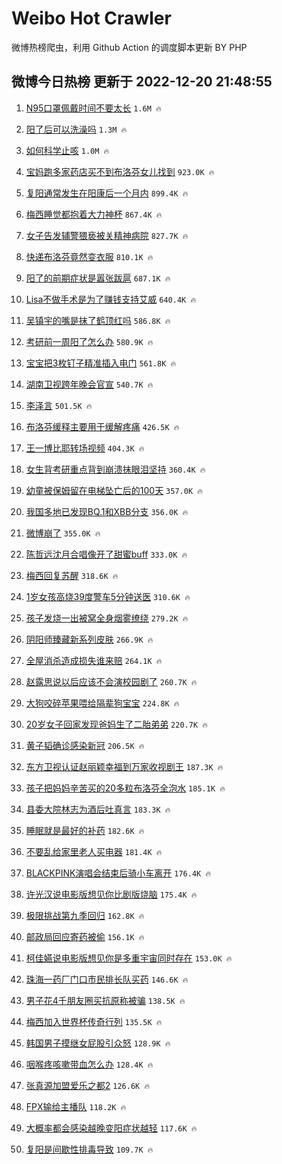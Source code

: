 # Weibo Hot Crawler 



微博热榜爬虫，利用 Github Action 的调度脚本更新 BY PHP 


## 微博今日热榜 更新于 2022-12-20 21:48:55 
1. [N95口罩佩戴时间不要太长](https://s.weibo.com/weibo?q=%23N95%E5%8F%A3%E7%BD%A9%E4%BD%A9%E6%88%B4%E6%97%B6%E9%97%B4%E4%B8%8D%E8%A6%81%E5%A4%AA%E9%95%BF%23&t=31&band_rank=1&Refer=top) `1.6M 🔥` 

1. [阳了后可以洗澡吗](https://s.weibo.com/weibo?q=%23%E9%98%B3%E4%BA%86%E5%90%8E%E5%8F%AF%E4%BB%A5%E6%B4%97%E6%BE%A1%E5%90%97%23&t=31&band_rank=2&Refer=top) `1.3M 🔥` 

1. [如何科学止咳](https://s.weibo.com/weibo?q=%23%E5%A6%82%E4%BD%95%E7%A7%91%E5%AD%A6%E6%AD%A2%E5%92%B3%23&t=31&band_rank=3&Refer=top) `1.0M 🔥` 

1. [宝妈跑多家药店买不到布洛芬女儿找到](https://s.weibo.com/weibo?q=%23%E5%AE%9D%E5%A6%88%E8%B7%91%E5%A4%9A%E5%AE%B6%E8%8D%AF%E5%BA%97%E4%B9%B0%E4%B8%8D%E5%88%B0%E5%B8%83%E6%B4%9B%E8%8A%AC%E5%A5%B3%E5%84%BF%E6%89%BE%E5%88%B0%23&t=31&band_rank=4&Refer=top) `923.0K 🔥` 

1. [复阳通常发生在阳康后一个月内](https://s.weibo.com/weibo?q=%23%E5%A4%8D%E9%98%B3%E9%80%9A%E5%B8%B8%E5%8F%91%E7%94%9F%E5%9C%A8%E9%98%B3%E5%BA%B7%E5%90%8E%E4%B8%80%E4%B8%AA%E6%9C%88%E5%86%85%23&t=31&band_rank=5&Refer=top) `899.4K 🔥` 

1. [梅西睡觉都抱着大力神杯](https://s.weibo.com/weibo?q=%23%E6%A2%85%E8%A5%BF%E7%9D%A1%E8%A7%89%E9%83%BD%E6%8A%B1%E7%9D%80%E5%A4%A7%E5%8A%9B%E7%A5%9E%E6%9D%AF%23&t=31&band_rank=6&Refer=top) `867.4K 🔥` 

1. [女子告发辅警猥亵被关精神病院](https://s.weibo.com/weibo?q=%23%E5%A5%B3%E5%AD%90%E5%91%8A%E5%8F%91%E8%BE%85%E8%AD%A6%E7%8C%A5%E4%BA%B5%E8%A2%AB%E5%85%B3%E7%B2%BE%E7%A5%9E%E7%97%85%E9%99%A2%23&t=31&band_rank=7&Refer=top) `827.7K 🔥` 

1. [快递布洛芬竟然变衣服](https://s.weibo.com/weibo?q=%23%E5%BF%AB%E9%80%92%E5%B8%83%E6%B4%9B%E8%8A%AC%E7%AB%9F%E7%84%B6%E5%8F%98%E8%A1%A3%E6%9C%8D%23&t=31&band_rank=8&Refer=top) `810.1K 🔥` 

1. [阳了的前期症状是嚣张跋扈](https://s.weibo.com/weibo?q=%23%E9%98%B3%E4%BA%86%E7%9A%84%E5%89%8D%E6%9C%9F%E7%97%87%E7%8A%B6%E6%98%AF%E5%9A%A3%E5%BC%A0%E8%B7%8B%E6%89%88%23&t=31&band_rank=9&Refer=top) `687.1K 🔥` 

1. [Lisa不做手术是为了赚钱支持艾威](https://s.weibo.com/weibo?q=%23Lisa%E4%B8%8D%E5%81%9A%E6%89%8B%E6%9C%AF%E6%98%AF%E4%B8%BA%E4%BA%86%E8%B5%9A%E9%92%B1%E6%94%AF%E6%8C%81%E8%89%BE%E5%A8%81%23&t=31&band_rank=10&Refer=top) `640.4K 🔥` 

1. [吴镇宇的嘴是抹了鹤顶红吗](https://s.weibo.com/weibo?q=%23%E5%90%B4%E9%95%87%E5%AE%87%E7%9A%84%E5%98%B4%E6%98%AF%E6%8A%B9%E4%BA%86%E9%B9%A4%E9%A1%B6%E7%BA%A2%E5%90%97%23&t=31&band_rank=11&Refer=top) `586.8K 🔥` 

1. [考研前一周阳了怎么办](https://s.weibo.com/weibo?q=%23%E8%80%83%E7%A0%94%E5%89%8D%E4%B8%80%E5%91%A8%E9%98%B3%E4%BA%86%E6%80%8E%E4%B9%88%E5%8A%9E%23&t=31&band_rank=12&Refer=top) `580.9K 🔥` 

1. [宝宝把3枚钉子精准插入电门](https://s.weibo.com/weibo?q=%23%E5%AE%9D%E5%AE%9D%E6%8A%8A3%E6%9E%9A%E9%92%89%E5%AD%90%E7%B2%BE%E5%87%86%E6%8F%92%E5%85%A5%E7%94%B5%E9%97%A8%23&t=31&band_rank=13&Refer=top) `561.8K 🔥` 

1. [湖南卫视跨年晚会官宣](https://s.weibo.com/weibo?q=%23%E6%B9%96%E5%8D%97%E5%8D%AB%E8%A7%86%E8%B7%A8%E5%B9%B4%E6%99%9A%E4%BC%9A%E5%AE%98%E5%AE%A3%23&t=31&band_rank=14&Refer=top) `540.7K 🔥` 

1. [李泽言](https://s.weibo.com/weibo?q=%E6%9D%8E%E6%B3%BD%E8%A8%80&t=31&band_rank=15&Refer=top) `501.5K 🔥` 

1. [布洛芬缓释主要用于缓解疼痛](https://s.weibo.com/weibo?q=%23%E5%B8%83%E6%B4%9B%E8%8A%AC%E7%BC%93%E9%87%8A%E4%B8%BB%E8%A6%81%E7%94%A8%E4%BA%8E%E7%BC%93%E8%A7%A3%E7%96%BC%E7%97%9B%23&t=31&band_rank=16&Refer=top) `426.5K 🔥` 

1. [王一博比耶转场视频](https://s.weibo.com/weibo?q=%23%E7%8E%8B%E4%B8%80%E5%8D%9A%E6%AF%94%E8%80%B6%E8%BD%AC%E5%9C%BA%E8%A7%86%E9%A2%91%23&t=31&band_rank=17&Refer=top) `404.3K 🔥` 

1. [女生背考研重点背到崩溃抹眼泪坚持](https://s.weibo.com/weibo?q=%23%E5%A5%B3%E7%94%9F%E8%83%8C%E8%80%83%E7%A0%94%E9%87%8D%E7%82%B9%E8%83%8C%E5%88%B0%E5%B4%A9%E6%BA%83%E6%8A%B9%E7%9C%BC%E6%B3%AA%E5%9D%9A%E6%8C%81%23&t=31&band_rank=18&Refer=top) `360.4K 🔥` 

1. [幼童被保姆留在电梯坠亡后的100天](https://s.weibo.com/weibo?q=%23%E5%B9%BC%E7%AB%A5%E8%A2%AB%E4%BF%9D%E5%A7%86%E7%95%99%E5%9C%A8%E7%94%B5%E6%A2%AF%E5%9D%A0%E4%BA%A1%E5%90%8E%E7%9A%84100%E5%A4%A9%23&t=31&band_rank=19&Refer=top) `357.0K 🔥` 

1. [我国多地已发现BQ.1和XBB分支](https://s.weibo.com/weibo?q=%23%E6%88%91%E5%9B%BD%E5%A4%9A%E5%9C%B0%E5%B7%B2%E5%8F%91%E7%8E%B0BQ.1%E5%92%8CXBB%E5%88%86%E6%94%AF%23&t=31&band_rank=20&Refer=top) `356.0K 🔥` 

1. [微博崩了](https://s.weibo.com/weibo?q=%E5%BE%AE%E5%8D%9A%E5%B4%A9%E4%BA%86&t=31&band_rank=21&Refer=top) `355.0K 🔥` 

1. [陈哲远沈月合唱像开了甜蜜buff](https://s.weibo.com/weibo?q=%23%E9%99%88%E5%93%B2%E8%BF%9C%E6%B2%88%E6%9C%88%E5%90%88%E5%94%B1%E5%83%8F%E5%BC%80%E4%BA%86%E7%94%9C%E8%9C%9Cbuff%23&t=31&band_rank=22&Refer=top) `333.0K 🔥` 

1. [梅西回复苏醒](https://s.weibo.com/weibo?q=%23%E6%A2%85%E8%A5%BF%E5%9B%9E%E5%A4%8D%E8%8B%8F%E9%86%92%23&t=31&band_rank=23&Refer=top) `318.6K 🔥` 

1. [1岁女孩高烧39度警车5分钟送医](https://s.weibo.com/weibo?q=%231%E5%B2%81%E5%A5%B3%E5%AD%A9%E9%AB%98%E7%83%A739%E5%BA%A6%E8%AD%A6%E8%BD%A65%E5%88%86%E9%92%9F%E9%80%81%E5%8C%BB%23&t=31&band_rank=24&Refer=top) `310.6K 🔥` 

1. [孩子发烧一出被窝全身烟雾缭绕](https://s.weibo.com/weibo?q=%23%E5%AD%A9%E5%AD%90%E5%8F%91%E7%83%A7%E4%B8%80%E5%87%BA%E8%A2%AB%E7%AA%9D%E5%85%A8%E8%BA%AB%E7%83%9F%E9%9B%BE%E7%BC%AD%E7%BB%95%23&t=31&band_rank=25&Refer=top) `279.2K 🔥` 

1. [阴阳师臻藏新系列皮肤](https://s.weibo.com/weibo?q=%23%E9%98%B4%E9%98%B3%E5%B8%88%E8%87%BB%E8%97%8F%E6%96%B0%E7%B3%BB%E5%88%97%E7%9A%AE%E8%82%A4%23&t=31&band_rank=26&Refer=top) `266.9K 🔥` 

1. [全屋消杀造成损失谁来赔](https://s.weibo.com/weibo?q=%23%E5%85%A8%E5%B1%8B%E6%B6%88%E6%9D%80%E9%80%A0%E6%88%90%E6%8D%9F%E5%A4%B1%E8%B0%81%E6%9D%A5%E8%B5%94%23&t=31&band_rank=27&Refer=top) `264.1K 🔥` 

1. [赵露思说以后应该不会演校园剧了](https://s.weibo.com/weibo?q=%23%E8%B5%B5%E9%9C%B2%E6%80%9D%E8%AF%B4%E4%BB%A5%E5%90%8E%E5%BA%94%E8%AF%A5%E4%B8%8D%E4%BC%9A%E6%BC%94%E6%A0%A1%E5%9B%AD%E5%89%A7%E4%BA%86%23&t=31&band_rank=28&Refer=top) `260.7K 🔥` 

1. [大狗咬碎苹果喂给隔辈狗宝宝](https://s.weibo.com/weibo?q=%23%E5%A4%A7%E7%8B%97%E5%92%AC%E7%A2%8E%E8%8B%B9%E6%9E%9C%E5%96%82%E7%BB%99%E9%9A%94%E8%BE%88%E7%8B%97%E5%AE%9D%E5%AE%9D%23&t=31&band_rank=29&Refer=top) `224.8K 🔥` 

1. [20岁女子回家发现爸妈生了二胎弟弟](https://s.weibo.com/weibo?q=%2320%E5%B2%81%E5%A5%B3%E5%AD%90%E5%9B%9E%E5%AE%B6%E5%8F%91%E7%8E%B0%E7%88%B8%E5%A6%88%E7%94%9F%E4%BA%86%E4%BA%8C%E8%83%8E%E5%BC%9F%E5%BC%9F%23&t=31&band_rank=30&Refer=top) `220.7K 🔥` 

1. [黄子韬确诊感染新冠](https://s.weibo.com/weibo?q=%23%E9%BB%84%E5%AD%90%E9%9F%AC%E7%A1%AE%E8%AF%8A%E6%84%9F%E6%9F%93%E6%96%B0%E5%86%A0%23&t=31&band_rank=31&Refer=top) `206.5K 🔥` 

1. [东方卫视认证赵丽颖幸福到万家收视剧王](https://s.weibo.com/weibo?q=%23%E4%B8%9C%E6%96%B9%E5%8D%AB%E8%A7%86%E8%AE%A4%E8%AF%81%E8%B5%B5%E4%B8%BD%E9%A2%96%E5%B9%B8%E7%A6%8F%E5%88%B0%E4%B8%87%E5%AE%B6%E6%94%B6%E8%A7%86%E5%89%A7%E7%8E%8B%23&t=31&band_rank=32&Refer=top) `187.3K 🔥` 

1. [孩子把妈妈辛苦买的20多粒布洛芬全泡水](https://s.weibo.com/weibo?q=%23%E5%AD%A9%E5%AD%90%E6%8A%8A%E5%A6%88%E5%A6%88%E8%BE%9B%E8%8B%A6%E4%B9%B0%E7%9A%8420%E5%A4%9A%E7%B2%92%E5%B8%83%E6%B4%9B%E8%8A%AC%E5%85%A8%E6%B3%A1%E6%B0%B4%23&t=31&band_rank=33&Refer=top) `185.1K 🔥` 

1. [县委大院林志为酒后吐真言](https://s.weibo.com/weibo?q=%23%E5%8E%BF%E5%A7%94%E5%A4%A7%E9%99%A2%E6%9E%97%E5%BF%97%E4%B8%BA%E9%85%92%E5%90%8E%E5%90%90%E7%9C%9F%E8%A8%80%23&t=31&band_rank=34&Refer=top) `183.3K 🔥` 

1. [睡眠就是最好的补药](https://s.weibo.com/weibo?q=%23%E7%9D%A1%E7%9C%A0%E5%B0%B1%E6%98%AF%E6%9C%80%E5%A5%BD%E7%9A%84%E8%A1%A5%E8%8D%AF%23&t=31&band_rank=35&Refer=top) `182.6K 🔥` 

1. [不要乱给家里老人买电器](https://s.weibo.com/weibo?q=%23%E4%B8%8D%E8%A6%81%E4%B9%B1%E7%BB%99%E5%AE%B6%E9%87%8C%E8%80%81%E4%BA%BA%E4%B9%B0%E7%94%B5%E5%99%A8%23&t=31&band_rank=36&Refer=top) `181.4K 🔥` 

1. [BLACKPINK演唱会结束后骑小车离开](https://s.weibo.com/weibo?q=%23BLACKPINK%E6%BC%94%E5%94%B1%E4%BC%9A%E7%BB%93%E6%9D%9F%E5%90%8E%E9%AA%91%E5%B0%8F%E8%BD%A6%E7%A6%BB%E5%BC%80%23&t=31&band_rank=37&Refer=top) `176.4K 🔥` 

1. [许光汉说电影版想见你比剧版烧脑](https://s.weibo.com/weibo?q=%23%E8%AE%B8%E5%85%89%E6%B1%89%E8%AF%B4%E7%94%B5%E5%BD%B1%E7%89%88%E6%83%B3%E8%A7%81%E4%BD%A0%E6%AF%94%E5%89%A7%E7%89%88%E7%83%A7%E8%84%91%23&t=31&band_rank=38&Refer=top) `175.4K 🔥` 

1. [极限挑战第九季回归](https://s.weibo.com/weibo?q=%23%E6%9E%81%E9%99%90%E6%8C%91%E6%88%98%E7%AC%AC%E4%B9%9D%E5%AD%A3%E5%9B%9E%E5%BD%92%23&t=31&band_rank=39&Refer=top) `162.8K 🔥` 

1. [邮政局回应寄药被偷](https://s.weibo.com/weibo?q=%23%E9%82%AE%E6%94%BF%E5%B1%80%E5%9B%9E%E5%BA%94%E5%AF%84%E8%8D%AF%E8%A2%AB%E5%81%B7%23&t=31&band_rank=40&Refer=top) `156.1K 🔥` 

1. [柯佳嬿说电影版想见你是多重宇宙同时存在](https://s.weibo.com/weibo?q=%23%E6%9F%AF%E4%BD%B3%E5%AC%BF%E8%AF%B4%E7%94%B5%E5%BD%B1%E7%89%88%E6%83%B3%E8%A7%81%E4%BD%A0%E6%98%AF%E5%A4%9A%E9%87%8D%E5%AE%87%E5%AE%99%E5%90%8C%E6%97%B6%E5%AD%98%E5%9C%A8%23&t=31&band_rank=41&Refer=top) `153.0K 🔥` 

1. [珠海一药厂门口市民排长队买药](https://s.weibo.com/weibo?q=%23%E7%8F%A0%E6%B5%B7%E4%B8%80%E8%8D%AF%E5%8E%82%E9%97%A8%E5%8F%A3%E5%B8%82%E6%B0%91%E6%8E%92%E9%95%BF%E9%98%9F%E4%B9%B0%E8%8D%AF%23&t=31&band_rank=42&Refer=top) `146.6K 🔥` 

1. [男子花4千朋友圈买抗原称被骗](https://s.weibo.com/weibo?q=%23%E7%94%B7%E5%AD%90%E8%8A%B14%E5%8D%83%E6%9C%8B%E5%8F%8B%E5%9C%88%E4%B9%B0%E6%8A%97%E5%8E%9F%E7%A7%B0%E8%A2%AB%E9%AA%97%23&t=31&band_rank=43&Refer=top) `138.5K 🔥` 

1. [梅西加入世界杯传奇行列](https://s.weibo.com/weibo?q=%23%E6%A2%85%E8%A5%BF%E5%8A%A0%E5%85%A5%E4%B8%96%E7%95%8C%E6%9D%AF%E4%BC%A0%E5%A5%87%E8%A1%8C%E5%88%97%23&t=31&band_rank=44&Refer=top) `135.5K 🔥` 

1. [韩国男子摸继女屁股引众怒](https://s.weibo.com/weibo?q=%23%E9%9F%A9%E5%9B%BD%E7%94%B7%E5%AD%90%E6%91%B8%E7%BB%A7%E5%A5%B3%E5%B1%81%E8%82%A1%E5%BC%95%E4%BC%97%E6%80%92%23&t=31&band_rank=45&Refer=top) `128.9K 🔥` 

1. [咽喉疼咳嗽带血怎么办](https://s.weibo.com/weibo?q=%23%E5%92%BD%E5%96%89%E7%96%BC%E5%92%B3%E5%97%BD%E5%B8%A6%E8%A1%80%E6%80%8E%E4%B9%88%E5%8A%9E%23&t=31&band_rank=46&Refer=top) `128.4K 🔥` 

1. [张真源加盟爱乐之都2](https://s.weibo.com/weibo?q=%23%E5%BC%A0%E7%9C%9F%E6%BA%90%E5%8A%A0%E7%9B%9F%E7%88%B1%E4%B9%90%E4%B9%8B%E9%83%BD2%23&t=31&band_rank=47&Refer=top) `126.6K 🔥` 

1. [FPX输给主播队](https://s.weibo.com/weibo?q=%23FPX%E8%BE%93%E7%BB%99%E4%B8%BB%E6%92%AD%E9%98%9F%23&t=31&band_rank=48&Refer=top) `118.2K 🔥` 

1. [大概率都会感染越晚变阳症状越轻](https://s.weibo.com/weibo?q=%23%E5%A4%A7%E6%A6%82%E7%8E%87%E9%83%BD%E4%BC%9A%E6%84%9F%E6%9F%93%E8%B6%8A%E6%99%9A%E5%8F%98%E9%98%B3%E7%97%87%E7%8A%B6%E8%B6%8A%E8%BD%BB%23&t=31&band_rank=49&Refer=top) `117.6K 🔥` 

1. [复阳是间歇性排毒导致](https://s.weibo.com/weibo?q=%23%E5%A4%8D%E9%98%B3%E6%98%AF%E9%97%B4%E6%AD%87%E6%80%A7%E6%8E%92%E6%AF%92%E5%AF%BC%E8%87%B4%23&t=31&band_rank=50&Refer=top) `109.7K 🔥` 

